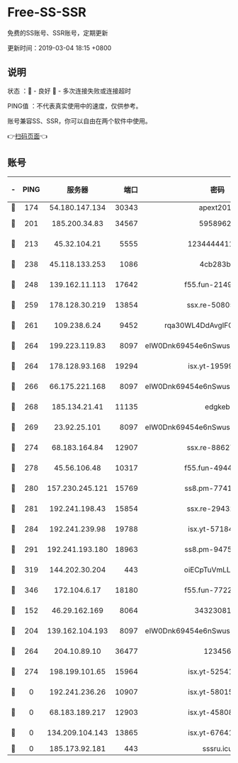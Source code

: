 # Free-SS-SSR

免费的SS账号、SSR账号，定期更新

更新时间：2019-03-04 18:15 +0800

## 说明

状态     ：🙂 - 良好 🙁 - 多次连接失败或连接超时

PING值   ：不代表真实使用中的速度，仅供参考。

账号兼容SS、SSR，你可以自由在两个软件中使用。

👉[扫码页面](https://liesauer.github.io/free-ss-ssr.github.io/)👈

## 账号

|-|PING|服务器|端口|密码|加密方式|区域|
|:----:|:----:|:-----:|-----:|:----:|:----:|:----:|
|🙂|174|54.180.147.134|30343|apext2019|chacha20|KR|
|🙂|201|185.200.34.83|34567|59589627|aes-256-cfb|US|
|🙂|213|45.32.104.21|5555|1234444411111|aes-256-cfb|SG|
|🙂|238|45.118.133.253|1086|4cb283b8|aes-256-cfb|SG|
|🙂|248|139.162.11.113|17642|f55.fun-21493744|aes-256-cfb|SG|
|🙂|259|178.128.30.219|13854|ssx.re-50805835|aes-256-cfb|SG|
|🙂|261|109.238.6.24|9452|rqa30WL4DdAvgIFG6Fs3znzTa|aes-256-cfb|FR|
|🙂|264|199.223.119.83|8097|eIW0Dnk69454e6nSwuspv9DmS201tQ0D|aes-256-cfb|US|
|🙂|264|178.128.93.168|19294|isx.yt-19599027|aes-256-cfb|SG|
|🙂|266|66.175.221.168|8097|eIW0Dnk69454e6nSwuspv9DmS201tQ0D|aes-256-cfb|US|
|🙂|268|185.134.21.41|11135|edgkeb|aes-256-cfb|GB|
|🙂|269|23.92.25.101|8097|eIW0Dnk69454e6nSwuspv9DmS201tQ0D|aes-256-cfb|US|
|🙂|274|68.183.164.84|12907|ssx.re-88627570|aes-256-cfb|US|
|🙂|278|45.56.106.48|10317|f55.fun-49448952|aes-256-cfb|US|
|🙂|280|157.230.245.121|15769|ss8.pm-77417708|aes-256-cfb|SG|
|🙂|281|192.241.198.43|15854|ssx.re-29432416|aes-256-cfb|US|
|🙂|284|192.241.239.98|19788|isx.yt-57184627|aes-256-cfb|US|
|🙂|291|192.241.193.180|18963|ss8.pm-94752333|aes-256-cfb|US|
|🙂|319|144.202.30.204|443|oiECpTuVmLLxk4Ts|aes-256-cfb|US|
|🙂|346|172.104.6.17|18180|f55.fun-77228320|aes-256-cfb|US|
|🙂|152|46.29.162.169|8064|3432308177|aes-256-cfb|RU|
|🙂|204|139.162.104.193|8097|eIW0Dnk69454e6nSwuspv9DmS201tQ0D|aes-256-cfb|JP|
|🙂|264|204.10.89.10|36477|123456|aes-256-cfb|US|
|🙁|274|198.199.101.65|15964|isx.yt-52541316|aes-256-cfb|US|
|🙁|0|192.241.236.26|10907|isx.yt-58015517|aes-256-cfb|US|
|🙁|0|68.183.189.217|12903|isx.yt-45808180|aes-256-cfb|SG|
|🙁|0|134.209.104.143|13865|isx.yt-67641153|aes-256-cfb|SG|
|🙁|0|185.173.92.181|443|sssru.icu|rc4-md5|RU|
